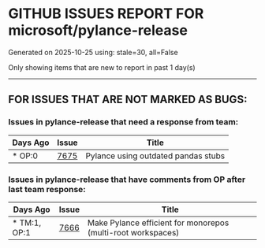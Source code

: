 
# GITHUB ISSUES REPORT FOR microsoft/pylance-release


Generated on 2025-10-25 using: stale=30, all=False


Only showing items that are new to report in past 1 day(s)


---

## FOR ISSUES THAT ARE NOT MARKED AS BUGS:


### Issues in pylance-release that need a response from team:

| Days Ago | Issue | Title |
| --- | --- | --- |
 | \* OP:0  |[7675](https://github.com/microsoft/pylance-release/issues/7675 "Pylance using outdated pandas stubs")  |Pylance using outdated pandas stubs |

### Issues in pylance-release that have comments from OP after last team response:

| Days Ago | Issue | Title |
| --- | --- | --- |
 | \* TM:1, OP:1  |[7666](https://github.com/microsoft/pylance-release/issues/7666 "Make Pylance efficient for monorepos (multi-root workspaces)")  |Make Pylance efficient for monorepos (multi-root workspaces) |




















